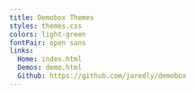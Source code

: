 ```yaml
---
title: Demobox Themes
styles: themes.css
colors: light-green
fontPair: open sans
links:
  Home: index.html
  Demos: demo.html
  Github: https://github.com/jaredly/demobox
---
```

